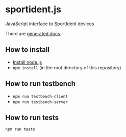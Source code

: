 # sportident.js
JavaScript interface to SportIdent devices

There are [generated docs](https://allestuetsmerweh.github.io/sportident.js/).

## How to install

- [Install node.js](https://nodejs.org/en/download/)
- `npm install` (in the root directory of this repository)

## How to run testbench
- `npm run testbench-client`
- `npm run testbench-server`

## How to run tests
```
npm run tests
```
